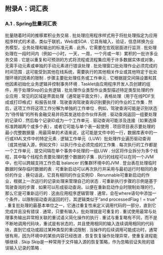 ## 附录A：词汇表


### A.1 . Spring批量词汇表

批量随着时间的推移累积业务交易 . 批处理应用程序样式用于将批处理指定为应用程序样式的术语，类似于联机，Web或SOA . 它具有输入，验证，信息转换为业务模型，业务处理和输出的标准元素 . 此外，它需要在宏观层面进行监测 . 批处理处理在一段时间内（例如一小时，一天，一周，一个月或一年）累积的一批许多业务交易 . 它是以重复和可预测的方式将流程或流程集应用于许多数据实体或对象，无需手动元素或单独的手动元素进行错误处理 . 批处理窗口批处理作业必须完成的时间范围 . 这可能受到其他在线系统，需要执行的其他相关作业或其他特定于批处理环境的因素的限制 . 步骤主要批处理任务或工作单元 . 它根据提交间隔设置和其他因素初始化业务逻辑并控制事务环境 .  Tasklet由应用程序开发人员创建的组件，用于处理Step的业务逻辑 . 批处理作业类型作业类型描述特定类型处理的作业应用 . 常见的区域是界面处理（通常是平面文件），表格处理（用于在线PDF生成或打印格式）和报告处理 . 驾驶查询驾驶查询识别要执行的作业的工作集 . 然后，这项工作将这项工作分解为单独的工作单位 . 例如，驾驶查询可能是识别状态为“待传输”的所有金融交易并将其发送给合作伙伴系统 . 驱动查询返回一组要处理的记录ID . 然后每个记录ID成为一个工作单元 . 驱动查询可能涉及连接（如果选择标准跨越两个或多个表），或者它可能与单个表一起使用 . 项目项目表示要处理的最小完整数据量 . 用最简单的术语来说，这可能是文件中的一行，数据库表中的一行或XML文件中的特定元素 . 逻辑工作单元（LUW）批处理作业遍历驱动查询（或其他输入源，例如文件）以执行作业必须完成的工作集 . 每次执行的工作都是一个工作单元 . 提交间隔在单个事务中处理的一组LUW . 分区将作业拆分为多个线程，其中每个线程负责要处理的整个数据的子集 . 执行的线程可以在同一个JVM中，也可以跨越支持工作负载 balancer 的集群环境中的JVM . 登台表在处理临时数据时保存临时数据的表 . 可重新启动可以再次执行并采用与最初运行时相同的身份的作业 . 换句话说，它具有相同的作业实例ID .  Rerunnable可重新启动的作业，根据上一次运行的记录处理来管理自己的状态 . 可重新执行步骤的示例是基于驾驶查询的步骤 . 如果可以形成驱动查询，以便在重新启动作业时限制处理的行，那么它是可重新运行的 . 这由应用程序逻辑管理 . 通常，会在where语句中添加一个条件，以限制驱动查询返回的行，其逻辑类似于“and processedFlag！= true” . 重复批处理的最基本单位之一，它通过重复性来定义调用代码的一部分，直到它完成并且没有错误 . 通常，只要有输入，批处理就是可重复的 . 重试使用最常与处理事务输出异常相关联的重试语义简化操作的执行 . 重试与重复略有不同，而不是不断地调用代码块，重试是有状态的，并且使用相同的输入连续调用相同的代码块，直到它成功或超过某种类型的重试限制 . 当操作的后续调用可能成功时，通常很有用，因为环境中的某些内容已经改进 . 恢复恢复操作处理异常，使重复进程能够继续 .  Skip Skip是一种常用于文件输入源的恢复策略，作为忽略验证失败的错误输入记录的策略 .